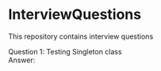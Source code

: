 # InterviewQuestions
This repository contains interview questions 

Question 1: Testing Singleton class<br />
Answer:
